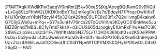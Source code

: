 $START$AqkIXWdlKPw3aqqVf0mRm2j5k+00xeSSjXq/AoogBQtRwnQ0v9NQJ+LxGg89LzPhbW2LDKDKhdBxYTp2mKeg0VsEe7n/EdqyN71PfeqcOwKiKsTbHJ1OrQzvxY4bNTdcyi445y32KzA29hqC9UPE6x03f1x7Q2vHvngB4kakw6G7C0jGWe0u+mPq++SY7s3uhHV76ncs20TcQUViKm3KDyOC81BhMwe5JuBIZZBnnd7MBSL8C1yFm6FkksX+d3iOUS605dJoogkyE1UmRxF4wVesTO3K2tI9/EczjoSnsUcQt3r1Fv7Wll1ftsMbSNZ75LvT1QVDK36hbdt3+a2K50elPRW0c6u+0o8yw3sL43tUJwe6vnAb/aOvBH00f+1IxuFzPz10EvSXkw8l3h9Hyak30z+Ztzz4A8hlLwJbCCC6eoUhCXldYNpeWTCPVMXE0QFlyEPO6wDiLD4eO25glQ==$END$